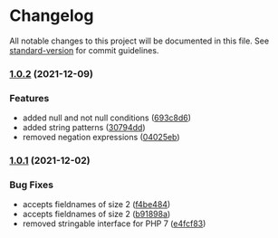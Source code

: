 # Changelog

All notable changes to this project will be documented in this file. See [standard-version](https://github.com/conventional-changelog/standard-version) for commit guidelines.

### [1.0.2](https://github.com/fattureincloud/api-filter/compare/v1.0.1...v1.0.2) (2021-12-09)


### Features

* added null and not null conditions ([693c8d6](https://github.com/fattureincloud/api-filter/commit/693c8d6b048c4dda5117228056c00ff5a904d91f))
* added string patterns ([30794dd](https://github.com/fattureincloud/api-filter/commit/30794dd24eef6841bd69c5ab682de89fd86269ff))
* removed negation expressions ([04025eb](https://github.com/fattureincloud/api-filter/commit/04025ebb03e45ac7eb5a4b67ec6c61822dd85657))

### [1.0.1](https://github.com/fattureincloud/api-filter/compare/v1.0.0...v1.0.1) (2021-12-02)


### Bug Fixes

* accepts fieldnames of size 2 ([f4be484](https://github.com/fattureincloud/api-filter/commit/f4be484b536d350313e402ae2151f92c9ccbda65))
* accepts fieldnames of size 2 ([b91898a](https://github.com/fattureincloud/api-filter/commit/b91898a566581db740f5823ef74c40b3958c500d))
* removed stringable interface for PHP 7 ([e4fcf83](https://github.com/fattureincloud/api-filter/commit/e4fcf83c5369aaa1746e7a0ea0d631a6fb5d700d))
